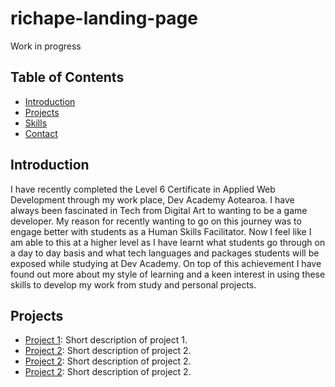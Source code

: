 # richape-landing-page
Work in progress
## Table of Contents
- [Introduction](#introduction)
- [Projects](#projects)
- [Skills](#skills)
- [Contact](#contact)

## Introduction
I have recently completed the Level 6 Certificate in Applied Web Development through my work place, Dev Academy Aotearoa. I have always been fascinated in Tech from Digital Art to wanting to be a game developer. My reason for recently wanting to go on this journey was to engage better with students as a Human Skills Facilitator. Now I feel like I am able to this at a higher level as I have learnt what students go through on a day to day basis and what tech languages and packages students will be exposed while studying at Dev Academy. On top of this achievement I have found out more about my style of learning and a keen interest in using these skills to develop my work from study and personal projects.

## Projects
- [Project 1]([link-to-project-1](https://richape.github.io/index.html)): Short description of project 1.
- [Project 2](link-to-project-2): Short description of project 2.
- [Project 2](link-to-project-2): Short description of project 2.
- [Project 2](link-to-project-2): Short description of project 2.
